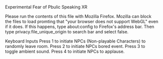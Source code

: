 Experimental Fear of Pbulic Speaking XR

Please run the contents of this file with Mozilla Firefox. 
Mozilla can block the files to load promting that "your browser does not support WebGL" even if it does. If this happens, type about:config to Firefox's address bar.
Then type privacy.file_unique_origin to search bar and select false.

Keyboard Inputs
Press 1 to initiate NPCs (Non-playable Characters) to randomly leave room.
Press 2 to initiate NPCs bored event.
Press 3 to toggle ambient sound.
Press 4 to initiate NPCs to applause.
